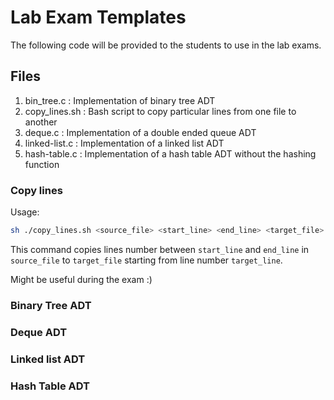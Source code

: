 # Lab Exam Templates

The following code will be provided to the students to use in the lab exams.

## Files
1. bin\_tree.c : Implementation of binary tree ADT
2. copy\_lines.sh : Bash script to copy particular lines from one file to another
3. deque.c : Implementation of a double ended queue ADT
4. linked-list.c : Implementation of a linked list ADT
5. hash-table.c : Implementation of a hash table ADT without the hashing function

### Copy lines
Usage:
```bash
sh ./copy_lines.sh <source_file> <start_line> <end_line> <target_file> <target_line>
```

This command copies lines number between `start_line` and `end_line` in `source_file` to `target_file` starting from line number `target_line`.

Might be useful during the exam :)

### Binary Tree ADT

### Deque ADT

### Linked list ADT

### Hash Table ADT


